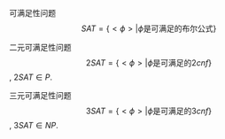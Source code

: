 可满足性问题 $$SAT=\{<\phi>|\phi \text{是可满足的布尔公式}\}$$

二元可满足性问题 $$2SAT=\{<\phi>|\phi\text{是可满足的}2cnf\}$$, $2SAT\in P$. 

三元可满足性问题 $$3SAT=\{<\phi>|\phi\text{是可满足的}3cnf\}$$, $3SAT\in NP$. 
